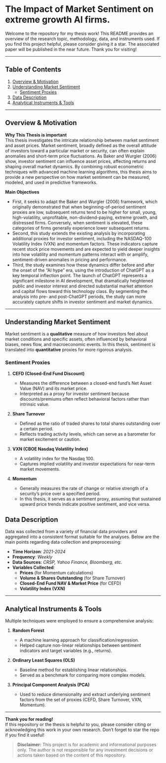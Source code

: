 # The Impact of Market Sentiment on extreme growth AI firms.

Welcome to the repository for my thesis work! This README provides an overview of the research topic, methodology, data, and instruments used. If you find this project helpful, please consider giving it a star. The associated paper will be published in the near future. Thank you for visiting!

---

## Table of Contents
1. [Overview & Motivation](#overview--motivation)  
2. [Understanding Market Sentiment](#understanding-market-sentiment)  
   - [Sentiment Proxies](#sentiment-proxies)  
3. [Data Description](#data-description)  
4. [Analytical Instruments & Tools](#analytical-instruments--tools)  

---

## Overview & Motivation

**Why This Thesis is important**  
This thesis investigates the intricate relationship between market sentiment and asset prices. Market sentiment, broadly defined as the overall attitude of investors toward a particular market or security, can often explain anomalies and short-term price fluctuations. As Baker and Wurgler (2006) show, investor sentiment can influence asset prices, affecting returns and shaping overall market dynamics. By combining robust econometric techniques with advanced machine learning algorithms, this thesis aims to provide a new perspective on how market sentiment can be measured, modeled, and used in predictive frameworks.

**Main Objectives**  
- First, it seeks to adapt the Baker and Wurgler (2006) framework, which originally demonstrated that when beginning-of-period sentiment proxies are low, subsequent returns tend to be higher for small, young, high-volatility, unprofitable, non-dividend-paying, extreme growth, and distressed firms. Conversely, when sentiment is elevated, these categories of firms generally experience lower subsequent returns.
- Second, this study extends the existing analysis by incorporating additional proxies for investor sentiment, including the NASDAQ-100 Volatility Index (VXN) and momentum factors. These indicators capture recent stock price movements and are expected to yield deeper insights into how volatility and momentum patterns interact with or amplify, sentiment-driven anomalies in pricing and performance.
- Third, the study examines how these dynamics differ before and after the onset of the “AI hype” era, using the introduction of ChatGPT as a key temporal inflection point. The launch of ChatGPT represents a significant milestone in AI development, that dramatically heightened public and investor interest and directed substantial market attention and capital flows toward this technology class. By segmenting the analysis into pre- and post-ChatGPT periods, the study can more accurately capture shifts in investor sentiment and market dynamics. 
   
---

## Understanding Market Sentiment

Market sentiment is a **qualitative** measure of how investors feel about market conditions and specific assets, often influenced by behavioral biases, news flow, and macroeconomic events. In this thesis, sentiment is translated into **quantitative** proxies for more rigorous analysis.

### Sentiment Proxies

1. **CEFD (Closed-End Fund Discount)**  
   - Measures the difference between a closed-end fund’s Net Asset Value (NAV) and its market price.  
   - Interpreted as a proxy for investor sentiment because discounts/premiums often reflect behavioral factors rather than intrinsic value.

2. **Share Turnover**  
   - Defined as the ratio of traded shares to total shares outstanding over a certain period.  
   - Reflects trading activity levels, which can serve as a barometer for market excitement or caution.
     
4. **VXN (CBOE Nasdaq Volatility Index)**  
   - A volatility index for the Nasdaq 100.  
   - Captures implied volatility and investor expectations for near-term market movements.

5. **Momentum**  
   - Generally measures the rate of change or relative strength of a security’s price over a specified period.  
   - In this thesis, it serves as a sentiment proxy, assuming that sustained upward price trends indicate positive sentiment, and vice versa.


## Data Description

Data was collected from a variety of financial data providers and aggregated into a consistent format suitable for the analyses. Below are the main points regarding data collection and preprocessing:

- **Time Horizon**: *2021-2024*  
- **Frequency**: *Weekly*  
- **Data Sources**: *CRSP, Yahoo Finance, Bloomberg, etc.*  
- **Variables Collected**:  
  - **Prices** (for Momentum calculations)  
  - **Volume & Shares Outstanding** (for Share Turnover)  
  - **Closed-End Fund NAV & Market Price** (for CEFD)  
  - **Volatility Index (VXN)**

---

## Analytical Instruments & Tools

Multiple techniques were employed to ensure a comprehensive analysis:

1. **Random Forest**  
   - A machine learning approach for classification/regression.  
   - Helped capture non-linear relationships between sentiment indicators and target variables (e.g., returns).

2. **Ordinary Least Squares (OLS)**  
   - Baseline method for establishing linear relationships.  
   - Served as a benchmark for comparing more complex models.

3. **Principal Component Analysis (PCA)**  
   - Used to reduce dimensionality and extract underlying sentiment factors from the set of proxies (CEFD, Share Turnover, VXN, Momentum).
---



**Thank you for reading!**  
If this repository or the thesis is helpful to you, please consider citing or acknowledging this work in your own research. Don’t forget to star the repo if you find it useful!

> **Disclaimer:** This project is for academic and informational purposes only. The author is not responsible for any investment decisions or actions taken based on the content of this repository.

